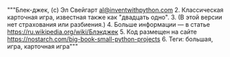 """Блек-джек, (c) Эл Свейгарт al@inventwithpython.com
 2. Классическая карточная игра, известная также как "двадцать одно".
 3. (В этой версии нет страхования или разбиения.)
 4. Больше информации — в статье https://ru.wikipedia.org/wiki/Блэкджек
 5. Код размещен на сайте https://nostarch.com/big-book-small-python-projects
 6. Теги: большая, игра, карточная игра"""